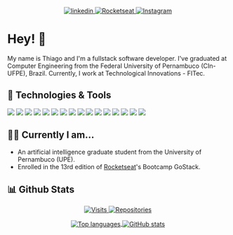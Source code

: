 <p align = "center">
  <a href="https://www.linkedin.com/in/thiagotandrade/">
    <img src="https://img.shields.io/badge/linkedin-%230077B5.svg?&style=for-the-badge&logo=linkedin&logoColor=white" alt="linkedin" />
  </a>
  <a href="https://app.rocketseat.com.br/me/thiago-tales-carmo-de-andrade-1584353110">
    <img src="https://img.shields.io/badge/rocketseat-%238257e6.svg?&style=for-the-badge" alt="Rocketseat" />
  </a>
  <a href="https://www.instagram.com/thiagotandrade1/">
    <img src="https://img.shields.io/badge/instagram-%23E4405F.svg?&style=for-the-badge&logo=instagram&logoColor=white"  alt="Instagram" />
  </a>
</p>

# Hey! 👋

My name is Thiago and I'm a fullstack software developer. I've graduated at Computer Engineering from the Federal University of Pernambuco (CIn-UFPE), Brazil. Currently, I work at Technological Innovations - FITec.

## 🔧 Technologies & Tools
![](https://img.shields.io/badge/Code-Java-informational?style=flat-square&logo=java&logoColor=white)
![](https://img.shields.io/badge/Code-Angular-informational?style=flat-square&logo=angular&logoColor=white)
![](https://img.shields.io/badge/Code-Node.JS-informational?style=flat-square&logo=node.js&logoColor=white)
![](https://img.shields.io/badge/Code-Ionic-informational?style=flat-square&logo=ionic&logoColor=white)
![](https://img.shields.io/badge/Code-ReactJS-informational?style=flat-square&logo=react&logoColor=white)
![](https://img.shields.io/badge/Code-React_Native-informational?style=flat-square&logo=react&logoColor=white)
![](https://img.shields.io/badge/Code-Typescript-informational?style=flat-square&logo=typescript&logoColor=white)
![](https://img.shields.io/badge/Code-Python-informational?style=flat-square&logo=python&logoColor=white)
![](https://img.shields.io/badge/Code-R-informational?style=flat-square&logo=r&logoColor=white)
![](https://img.shields.io/badge/Tools-PostgreSQL-informational?style=flat-square&logo=postgresql&logoColor=white)
![](https://img.shields.io/badge/Tools-MySQL-informational?style=flat-square&logo=mysql&logoColor=white)
![](https://img.shields.io/badge/Tools-Docker-informational?style=flat-square&logo=docker&logoColor=white)
![](https://img.shields.io/badge/Cloud-GCloud-informational?style=flat-square&logo=google-cloud&logoColor=white)
![](https://img.shields.io/badge/OS-Windows-informational?style=flat-square&logo=windows&logoColor=white)
![](https://img.shields.io/badge/Editor-VS_code-informational?style=flat-square&logo=visual-studio-code&logoColor=white)
![](https://img.shields.io/badge/IDE-IntelliJ_IDEA-informational?style=flat-square&logo=intellij-idea&logoColor=white)

## 👨‍💻 Currently I am...
- An artificial intelligence graduate student from the University of Pernambuco (UPE).
- Enrolled in the 13rd edition of [Rocketseat](https://github.com/rocketseat)'s Bootcamp GoStack.

## 📊 Github Stats
<p align="center">
  <a href="https://github.com/thiagotandrade/thiagotandrade">
    <img src="https://badges.pufler.dev/visits/thiagotandrade/thiagotandrade?style=for-the-badge&color=informational" alt="Visits" />
  </a>
  <a href="https://github.com/thiagotandrade/thiagotandrade">
    <img src="https://badges.pufler.dev/repos/thiagotandrade?style=for-the-badge&color=informational" alt="Repositories" />
  </a>
</p>

<p align="center">
  <a href="https://github.com/thiagotandrade/thiagotandrade">
    <img
         align="center"
         src="https://github-readme-stats.vercel.app/api/top-langs/?username=thiagotandrade&hide=jupyter%20notebook&theme=tokyonight"
         alt="Top languages"
    >
  </a>
  <a href="https://github.com/thiagotandrade/thiagotandrade">
    <img
         align="center"
         src="https://github-readme-stats.vercel.app/api/?username=thiagotandrade&show_icons=true&count_private=true&include_all_commits=true&line_height=27&&theme=tokyonight"
         alt="GitHub stats"
    >
  </a> 
</p>
